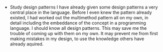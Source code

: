 - Study design patterns
I have already given some design patterns a very central place in the language.
Before I even knew the pattern already existed, I had worked out the multimethod pattern all on my own, in detail including the embeddance of the concept in a programming language.
I should know all design patterns. This may save me the trouble of coming up with them on my own. It may prevent me from first making mistakes in my design, to use the knowledge others have already aquired.
